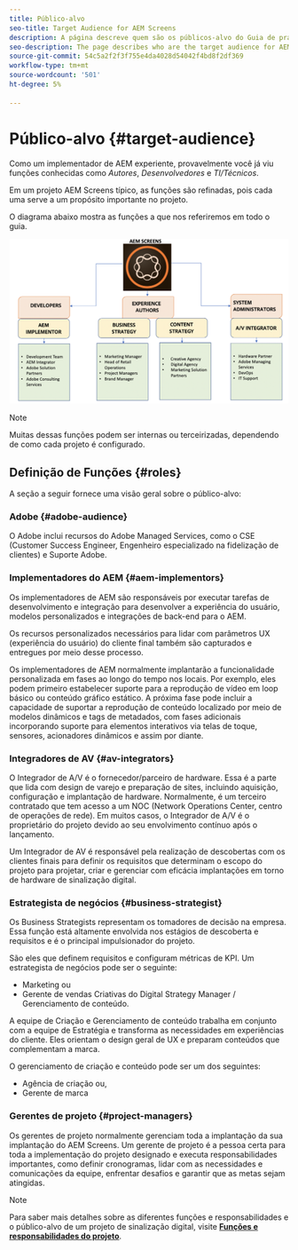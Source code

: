 ```yaml
---
title: Público-alvo
seo-title: Target Audience for AEM Screens
description: A página descreve quem são os públicos-alvo do Guia de práticas recomendadas do AEM Screens
seo-description: The page describes who are the target audience for AEM Screens Best Practices Guide
source-git-commit: 54c5a2f2f3f755e4da4028d54042f4bd8f2df369
workflow-type: tm+mt
source-wordcount: '501'
ht-degree: 5%

---
```



# Público-alvo {#target-audience}

Como um implementador de AEM experiente, provavelmente você já viu funções conhecidas como *Autores*, *Desenvolvedores* e *TI/Técnicos*.

Em um projeto AEM Screens típico, as funções são refinadas, pois cada uma serve a um propósito importante no projeto.

O diagrama abaixo mostra as funções a que nos referiremos em todo o guia.

![](/help/assets/roles-used.png)

>[!NOTE]
>Muitas dessas funções podem ser internas ou terceirizadas, dependendo de como cada projeto é configurado.

## Definição de Funções {#roles}

A seção a seguir fornece uma visão geral sobre o público-alvo:

### Adobe {#adobe-audience}

O Adobe inclui recursos do Adobe Managed Services, como o CSE (Customer Success Engineer, Engenheiro especializado na fidelização de clientes) e Suporte Adobe.

### Implementadores do AEM {#aem-implementors}

Os implementadores de AEM são responsáveis por executar tarefas de desenvolvimento e integração para desenvolver a experiência do usuário, modelos personalizados e integrações de back-end para o AEM.

Os recursos personalizados necessários para lidar com parâmetros UX (experiência do usuário) do cliente final também são capturados e entregues por meio desse processo.

Os implementadores de AEM normalmente implantarão a funcionalidade personalizada em fases ao longo do tempo nos locais. Por exemplo, eles podem primeiro estabelecer suporte para a reprodução de vídeo em loop básico ou conteúdo gráfico estático. A próxima fase pode incluir a capacidade de suportar a reprodução de conteúdo localizado por meio de modelos dinâmicos e tags de metadados, com fases adicionais incorporando suporte para elementos interativos via telas de toque, sensores, acionadores dinâmicos e assim por diante.

### Integradores de AV {#av-integrators}

O Integrador de A/V é o fornecedor/parceiro de hardware. Essa é a parte que lida com design de varejo e preparação de sites, incluindo aquisição, configuração e implantação de hardware. Normalmente, é um terceiro contratado que tem acesso a um NOC (Network Operations Center, centro de operações de rede). Em muitos casos, o Integrador de A/V é o proprietário do projeto devido ao seu envolvimento contínuo após o lançamento.

Um Integrador de AV é responsável pela realização de descobertas com os clientes finais para definir os requisitos que determinam o escopo do projeto para projetar, criar e gerenciar com eficácia implantações em torno de hardware de sinalização digital.

### Estrategista de negócios {#business-strategist}

Os Business Strategists representam os tomadores de decisão na empresa. Essa função está altamente envolvida nos estágios de descoberta e requisitos e é o principal impulsionador do projeto.

São eles que definem requisitos e configuram métricas de KPI. Um estrategista de negócios pode ser o seguinte:

* Marketing ou
* Gerente de vendas Criativas do Digital Strategy Manager / Gerenciamento de conteúdo.

A equipe de Criação e Gerenciamento de conteúdo trabalha em conjunto com a equipe de Estratégia e transforma as necessidades em experiências do cliente. Eles orientam o design geral de UX e preparam conteúdos que complementam a marca.

O gerenciamento de criação e conteúdo pode ser um dos seguintes:

* Agência de criação ou,
* Gerente de marca

### Gerentes de projeto {#project-managers}

Os gerentes de projeto normalmente gerenciam toda a implantação da sua implantação do AEM Screens. Um gerente de projeto é a pessoa certa para toda a implementação do projeto designado e executa responsabilidades importantes, como definir cronogramas, lidar com as necessidades e comunicações da equipe, enfrentar desafios e garantir que as metas sejam atingidas.

>[!NOTE]
>Para saber mais detalhes sobre as diferentes funções e responsabilidades e o público-alvo de um projeto de sinalização digital, visite **[Funções e responsabilidades do projeto](https://helpx.adobe.com/experience-manager/6-5/screens/using/project-roles-responsibilities.html)**.
